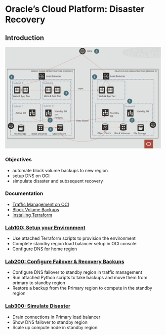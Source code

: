 # Oracle’s Cloud Platform: Disaster Recovery

<!-- Comment out table of contents
## Table of Contents
[Introduction](#introduction)
-->

## Introduction

![Alt text](./failover_SS.png?raw=true "Title")

### Objectives
- automate block volume backups to new region
- setup DNS on OCI
- simpulate disaster and subsequent recovery

### Documentation
- [Traffic Management on OCI](https://www.oracle.com/a/ocom/docs/cloud/traffic-management-100.pdf)
- [Block Volume Backups](https://docs.cloud.oracle.com/en-us/iaas/Content/Block/Concepts/blockvolumebackups.htm)
- [Installing Terraform](https://docs.cloud.oracle.com/en-us/iaas/Content/API/SDKDocs/terraformgetstarted.htm)

### [Lab100: Setup your Environment](https://github.com/arshyasharifian/DR_DNS/blob/master/Lab100/LabGuide100.md)
- Use attached Terraform scripts to provision the environment
- Complete standby region load balancer setup in OCI console
- Configure DNS for home region
  
### [Lab200: Configure Failover & Recovery Backups](https://github.com/arshyasharifian/DR_DNS/blob/master/LabGuide200.md)
- Configure DNS failover to standby region in traffic management
- Run attached Python scripts to take backups and move them from primary to standby region
- Restore a backup from the Primary region to compute in the standby region

### [Lab300: Simulate Disaster](https://github.com/arshyasharifian/DR_DNS/blob/master/Lab300/LabGuide300.md)
- Drain connections in Primary load balancer
- Show DNS failover to standby region
- Scale up compute node in standby region
